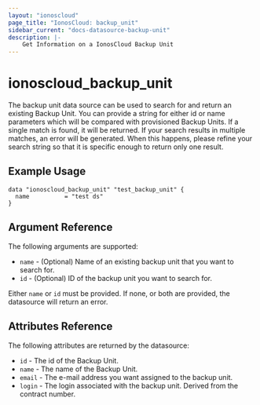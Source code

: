 ```yaml
---
layout: "ionoscloud"
page_title: "IonosCloud: backup_unit"
sidebar_current: "docs-datasource-backup-unit"
description: |-
    Get Information on a IonosCloud Backup Unit
---
```


# ionoscloud\_backup_unit

The backup unit data source can be used to search for and return an existing Backup Unit. You can provide a string for either id or name parameters which will be compared with provisioned Backup Units. If a single match is found, it will be returned. If your search results in multiple matches, an error will be generated. When this happens, please refine your search string so that it is specific enough to return only one result.

## Example Usage

```hcl
data "ionoscloud_backup_unit" "test_backup_unit" {
  name			= "test ds"
}
```

## Argument Reference

The following arguments are supported:

* `name` - (Optional) Name of an existing backup unit that you want to search for.
* `id` - (Optional) ID of the backup unit you want to search for.

Either `name` or `id` must be provided. If none, or both are provided, the datasource will return an error.

## Attributes Reference

The following attributes are returned by the datasource:

* `id` - The id of the Backup Unit.
* `name` - The name of the Backup Unit.
* `email` - The e-mail address you want assigned to the backup unit.
* `login` - The login associated with the backup unit. Derived from the contract number.
